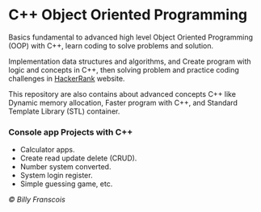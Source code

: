 # C++ Object Oriented Programming

Basics fundamental to advanced high level Object Oriented Programming (OOP) with C++, learn coding to solve problems and solution.

Implementation data structures and algorithms, and Create program with logic and concepts in C++, then solving problem and practice coding challenges in [HackerRank](https://www.hackerrank.com/dashboard) website.

This repository are also contains about advanced concepts C++ like Dynamic memory allocation, Faster program with C++, and Standard Template Library (STL) container.

### Console app Projects with C++

- Calculator apps.
- Create read update delete (CRUD).
- Number system converted.
- System login register.
- Simple guessing game, etc.

<i> © Billy Franscois </i>